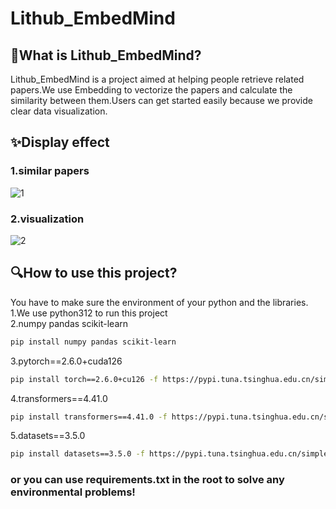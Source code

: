 # Lithub_EmbedMind
## 📑What is Lithub_EmbedMind?
Lithub_EmbedMind is a project aimed at helping people retrieve related papers.We use Embedding to vectorize the papers and calculate the similarity between them.Users can get started easily because we provide clear data visualization.  
## ✨Display effect
### 1.similar papers
![1](https://github.com/user-attachments/assets/37122b93-a0bc-4201-b6e9-fc50932fa222)  

### 2.visualization
![2](https://github.com/user-attachments/assets/ef92abd5-0fba-4499-b49c-249770a7ef98)  

## 🔍How to use this project?
You have to make sure the environment of your python and the libraries.  
1.We use python312 to run this project  
2.numpy pandas scikit-learn  
```bash
pip install numpy pandas scikit-learn
```
3.pytorch==2.6.0+cuda126  
```bash
pip install torch==2.6.0+cu126 -f https://pypi.tuna.tsinghua.edu.cn/simple  --trusted-host files.pythonhosted.org --trusted-host pypi.org --trusted-host files.pythonhosted.org --trusted-host pypi.python.org
```
4.transformers==4.41.0
```bash
pip install transformers==4.41.0 -f https://pypi.tuna.tsinghua.edu.cn/simple  --trusted-host files.pythonhosted.org --trusted-host pypi.org --trusted-host files.pythonhosted.org --trusted-host pypi.python.org
```
5.datasets==3.5.0  
```bash
pip install datasets==3.5.0 -f https://pypi.tuna.tsinghua.edu.cn/simple  --trusted-host files.pythonhosted.org --trusted-host pypi.org --trusted-host files.pythonhosted.org --trusted-host pypi.python.org
```
### or you can use requirements.txt in the root to solve any environmental problems!


